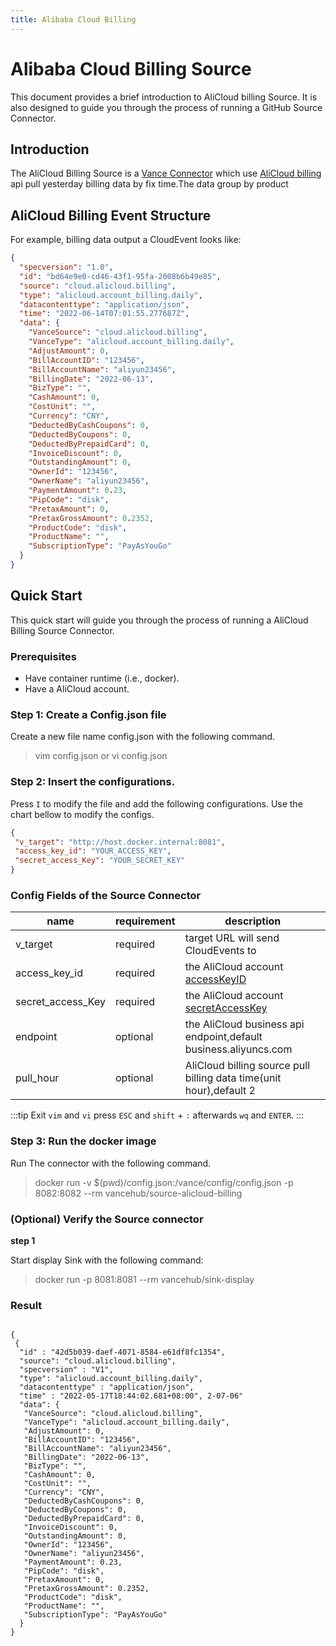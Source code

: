 ```yaml
---
title: Alibaba Cloud Billing
---
```


# Alibaba Cloud Billing Source
This document provides a brief introduction to AliCloud billing Source.
It is also designed to guide you through the process of running a
GitHub Source Connector.

## Introduction
The AliCloud Billing Source is a [Vance Connector][vc] which use [AliCloud billing][alibill] api pull yesterday billing data by fix time.The data group by product


## AliCloud Billing Event Structure
For example, billing data output a CloudEvent looks like:

```json
{
  "specversion": "1.0",
  "id": "bd64e9e0-cd46-43f1-95fa-2008b6b49e85",
  "source": "cloud.alicloud.billing",
  "type": "alicloud.account_billing.daily",
  "datacontenttype": "application/json",
  "time": "2022-06-14T07:01:55.277687Z",
  "data": {
    "VanceSource": "cloud.alicloud.billing",
    "VanceType": "alicloud.account_billing.daily",
    "AdjustAmount": 0,
    "BillAccountID": "123456",
    "BillAccountName": "aliyun23456",
    "BillingDate": "2022-06-13",
    "BizType": "",
    "CashAmount": 0,
    "CostUnit": "",
    "Currency": "CNY",
    "DeductedByCashCoupons": 0,
    "DeductedByCoupons": 0,
    "DeductedByPrepaidCard": 0,
    "InvoiceDiscount": 0,
    "OutstandingAmount": 0,
    "OwnerId": "123456",
    "OwnerName": "aliyun23456",
    "PaymentAmount": 0.23,
    "PipCode": "disk",
    "PretaxAmount": 0,
    "PretaxGrossAmount": 0.2352,
    "ProductCode": "disk",
    "ProductName": "",
    "SubscriptionType": "PayAsYouGo"
  }
}
```

## Quick Start
This quick start will guide you through the process of running
a AliCloud Billing Source Connector.

### Prerequisites
- Have container runtime (i.e., docker).
- Have a AliCloud account.

### Step 1: Create a Config.json file
Create a new file name config.json with the following command.
> vim config.json
or
> vi config.json

### Step 2: Insert the configurations.
Press `I` to modify the file and add the following configurations. Use the chart bellow to modify the configs.
 ```json
 {
  "v_target": "http://host.docker.internal:8081",
  "access_key_id": "YOUR_ACCESS_KEY",
  "secret_access_Key": "YOUR_SECRET_KEY"
}
 ```
### Config Fields of the Source Connector

| name              | requirement | description                                                         |
|-------------------|-------------|---------------------------------------------------------------------|
| v_target          | required    | target URL will send CloudEvents to                                 |
| access_key_id     | required    | the AliCloud account [accessKeyID][accessKey]                       |
| secret_access_Key | required    | the AliCloud account [secretAccessKey][accessKey]                   |
| endpoint          | optional    | the AliCloud business api endpoint,default business.aliyuncs.com    |
| pull_hour         | optional    | AliCloud billing source pull billing data time(unit hour),default 2 |

:::tip
Exit `vim` and `vi` press `ESC` and `shift` + `:` afterwards `wq` and `ENTER`.
:::

### Step 3: Run the docker image
Run The connector with the following command.
> docker run -v $(pwd)/config.json:/vance/config/config.json -p 8082:8082 --rm vancehub/source-alicloud-billing


### (Optional) Verify the Source connector
**step 1**

Start display Sink with the following command:
> docker run -p 8081:8081 --rm vancehub/sink-display

### Result

 ```shell

{
  {
   "id" : "42d5b039-daef-4071-8584-e61df8fc1354",
   "source": "cloud.alicloud.billing",
   "specversion" : "V1",
   "type": "alicloud.account_billing.daily",
   "datacontenttype" : "application/json",
   "time" : "2022-05-17T18:44:02.681+08:00", 2-07-06"
   "data": {
    "VanceSource": "cloud.alicloud.billing",
    "VanceType": "alicloud.account_billing.daily",
    "AdjustAmount": 0,
    "BillAccountID": "123456",
    "BillAccountName": "aliyun23456",
    "BillingDate": "2022-06-13",
    "BizType": "",
    "CashAmount": 0,
    "CostUnit": "",
    "Currency": "CNY",
    "DeductedByCashCoupons": 0,
    "DeductedByCoupons": 0,
    "DeductedByPrepaidCard": 0,
    "InvoiceDiscount": 0,
    "OutstandingAmount": 0,
    "OwnerId": "123456",
    "OwnerName": "aliyun23456",
    "PaymentAmount": 0.23,
    "PipCode": "disk",
    "PretaxAmount": 0,
    "PretaxGrossAmount": 0.2352,
    "ProductCode": "disk",
    "ProductName": "",
    "SubscriptionType": "PayAsYouGo"
   }
 }
 ```


[vc]: https://github.com/linkall-labs/vance-docs/blob/main/docs/concept.md
[config]: https://github.com/linkall-labs/vance-docs/blob/main/docs/connector.md
[alibill]: https://help.aliyun.com/document_detail/142608.html
[accessKey]: https://help.aliyun.com/document_detail/38738.html